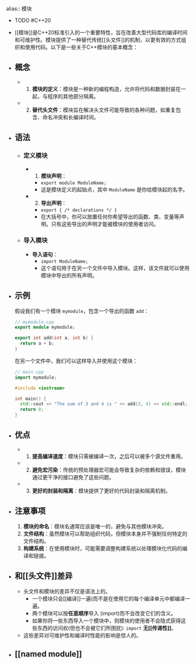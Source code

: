 alias:: 模块

- TODO #C++20
- [[模块]]是C++20标准引入的一个重要特性，旨在改善大型代码库的编译时间和可维护性。模块提供了一种替代传统[[头文件]]的机制，以更有效的方式组织和使用代码。以下是一些关于C++模块的基本概念：
- ## 概念
	- 1. **模块的定义**：模块是一种新的编程构造，允许将代码和数据封装在一起，与程序的其他部分隔离。
	- 2. **替代头文件**：模块旨在解决头文件可能导致的各种问题，如重复包含、命名冲突和长编译时间。
- ## 语法
	- ### 定义模块
		- 1. **模块声明**：
			- `export module ModuleName;`
			- 这是模块定义的起始点，其中 `ModuleName` 是你给模块起的名字。
		- 2. **导出声明**：
			- `export { /* declarations */ }`
			- 在大括号中，你可以放置任何你希望导出的函数、类、变量等声明。只有这些导出的声明才能被模块的使用者访问。
	- ### 导入模块
		- **导入语句**：
			- `import ModuleName;`
			- 这个语句用于在另一个文件中导入模块。这样，该文件就可以使用模块中导出的所有声明。
- ## 示例
  
  假设我们有一个模块 `mymodule`，包含一个导出的函数 `add`：
  
  ```cpp
  // mymodule.cpp
  export module mymodule;
  
  export int add(int a, int b) {
    return a + b;
  }
  ```
  
  在另一个文件中，我们可以这样导入并使用这个模块：
  
  ```cpp
  // main.cpp
  import mymodule;
  
  #include <iostream>
  
  int main() {
    std::cout << "The sum of 3 and 4 is " << add(3, 4) << std::endl;
    return 0;
  }
  ```
- ## 优点
	- 1. **提高编译速度**：模块只需被编译一次，之后可以被多个源文件重用。
	- 2. **避免宏污染**：传统的预处理器宏可能会导致复杂的依赖和错误，模块通过更干净的接口避免了这些问题。
	- 3. **更好的封装和隔离**：模块提供了更好的代码封装和隔离机制。
- ## 注意事项
  
  1. **模块的命名**：模块名通常应该是唯一的，避免与其他模块冲突。
  2. **文件结构**：虽然模块可以帮助组织代码，但模块本身并不强制任何特定的文件结构。
  4. **构建系统**：在使用模块时，可能需要调整构建系统以处理模块化代码的编译和链接。
- ## 和[[头文件]]差异
	- 头文件和模块的差异不仅是语法上的。
		- 一个模块只会[[编译]]一遍(而不是在使用它的每个编译单元中都编译一遍。
		- 两个模块可以按**任意顺序**导入 (import)而不会改变它们的含义。
		- 如果你将一些东西导入一个模块中，则模块的使用者不会隐式获得这些东西的访问权(但也不会被它们所困扰): `import` **无[[传递性]]**。
	- 这些差异对可维护性和编译时性能的影响是惊人的。
- ## [[named module]]
